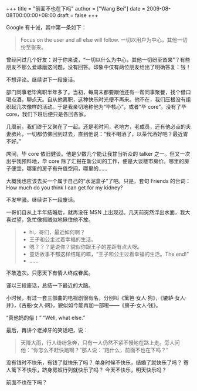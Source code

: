 +++
title = "前面不也在下吗"
author = ["Wang Bei"]
date = 2009-08-08T00:00:00+08:00
draft = false
+++

Google 有十诫，其中第一条如下：

> Focus on the user and all else will follow.
> 一切以用户为中心，其他一切纷至沓来。

曾经问过几个好友：对于你来说，“一切以什么为中心，其他一切纷至沓来”？有些朋友不那么爱琢磨这问题，没有回答。印象中仅有两位朋友给出了明确答复：钱！

不想评论。继续讲下一段废话。

部门同事老毕离职半年多了。当初，每周末都要跟他还有一帮同事聚餐，找个借口喝点酒，聊点天。自从他离职，这种快乐时光便不再来。他不在，我们压根没有组织起几次像样的活动。于是我亲切地称他为“毕核心”，或者“毕 core”。没有了毕 core，我们下班后便只是各回各家。

几周前，我们终于又聚在了一起。还是老时间，老地方，老成员，还有他必点的夫妻肺片，一切都仿佛回到过去，直到他说：“我不喝酒了，以茶代酒好吧？最近胃不好。”

席间，毕 core 依旧健谈。他是少数几个能让我甘当听众的 talker 之一。但又一次出乎我预料地，毕 core 除了汇报在新公司的工作，便是大谈楼市房价。哪里的房子便宜，哪里的房子有升值空间，哪里的……

大概我也应该去买一个属于自己的“水泥盒子”了吧。只是，套句 Friends 的台词：How much do you think I can get for my kidney?

不发牢骚。继续讲下一段废话。

一哥们自从上半年结婚后，就再没在 MSN 上出现过。几天前突然浮出水面，我大喜过望，急忙像抓贼似地揪住他不放。

> -   hi，哥们，最近如何啊？
> -   王子和公主过着幸福的生活。
> -   嗯？？？是说你？貌似你跟王子的差距有点大呀。
> -   童话故事不都这样结尾的嘛，“王子和公主过着幸福的生活。The end!”
> -   ……

不敢造次。只愿天下有情人终成眷属。

谨以三段废话，总结一下最近的大脑。

小时候，有过一套三部曲的电视剧很有名，分别叫《篱笆·女人·狗》，《辘轳·女人·井》，《古船·女人·网》，貌似如今能再加一部啦——《房子·女人·钱》。

“真他妈的俗！”
“Well, what else.”

最后，再讲个老掉牙的笑话吧，说：

> 天降大雨，行人纷纷急奔，只有一人仍然不紧不慢地在路上走。旁人问他：“你怎么不赶快跑啊？”那人说：“跑什么，前面不也在下吗？”

没有钱时不快乐，有钱了就快乐了吗？
单身时候不快乐，结婚了就快乐了吗？
寄人篱下不快乐，跻身房奴行列就快乐了吗？
今天不快乐，明天快乐吗？

前面不也在下吗？
